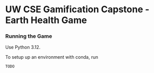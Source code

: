 # UW CSE Gamification Capstone - Earth Health Game

### Running the Game

Use Python 3.12.

To setup up an environment with conda, run
```{python}
TODO
```